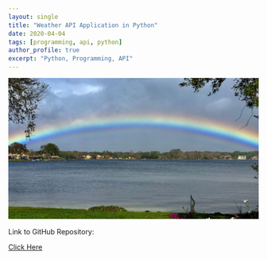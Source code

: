 ```yaml
---
layout: single
title: "Weather API Application in Python"
date: 2020-04-04
tags: [programming, api, python]
author_profile: true
excerpt: "Python, Programming, API"
---
```

![Weather](/images/weather.jpeg "Weather API Application in Python")

Link to GitHub Repository:

[Click Here](https://github.com/davidsuffolk/Weather-Forecast-APP-in-Python)
